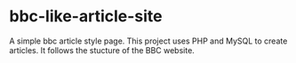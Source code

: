 bbc-like-article-site
=====================

A simple bbc article style page. This project uses PHP and MySQL to create articles. It follows the stucture of the BBC website.

